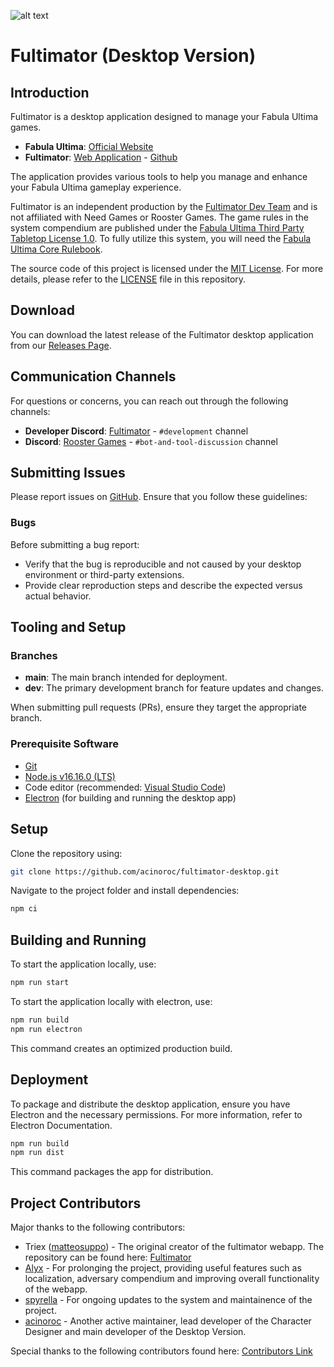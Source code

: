 ![alt text](https://github.com/fultimator/fultimator-desktop/blob/main/public/fultimatorlogo.webp)

# Fultimator (Desktop Version)

## Introduction

Fultimator is a desktop application designed to manage your Fabula Ultima games. 

- **Fabula Ultima**: [Official Website](https://www.needgames.it/fabula-ultima-en/)
- **Fultimator**: [Web Application](https://fabula-ultima-helper.web.app/) - [Github](https://github.com/fultimator/fultimator)

The application provides various tools to help you manage and enhance your Fabula Ultima gameplay experience.

Fultimator is an independent production by the [Fultimator Dev Team](https://github.com/fultimator) and is not affiliated with Need Games or Rooster Games. The game rules in the system compendium are published under the [Fabula Ultima Third Party Tabletop License 1.0](https://need.games/wp-content/uploads/2024/06/Fabula-Ultima-Third-Party-Tabletop-License-1.0.pdf). To fully utilize this system, you will need the [Fabula Ultima Core Rulebook](https://www.needgames.it/fabula-ultima-en/).

The source code of this project is licensed under the [MIT License](https://github.com/fultimator/fultimator-desktop/blob/main/LICENSE.md). For more details, please refer to the [LICENSE](https://github.com/fultimator/fultimator-desktop/blob/main/LICENSE.md) file in this repository.

## Download

You can download the latest release of the Fultimator desktop application from our [Releases Page](https://github.com/fultimator/fultimator-desktop/releases).


## Communication Channels

For questions or concerns, you can reach out through the following channels:

- **Developer Discord**: [Fultimator](https://discord.gg/9yYc6R93Cd) - `#development` channel 
- **Discord**: [Rooster Games](https://discord.gg/G9qGbn2) - `#bot-and-tool-discussion` channel

## Submitting Issues

Please report issues on [GitHub](https://github.com/fultimator/fultimator-desktop/issues). Ensure that you follow these guidelines:

### Bugs

Before submitting a bug report:

- Verify that the bug is reproducible and not caused by your desktop environment or third-party extensions.
- Provide clear reproduction steps and describe the expected versus actual behavior.

## Tooling and Setup

### Branches

- **main**: The main branch intended for deployment.
- **dev**: The primary development branch for feature updates and changes.

When submitting pull requests (PRs), ensure they target the appropriate branch.

### Prerequisite Software

- [Git](https://git-scm.com/)
- [Node.js v16.16.0 (LTS)](https://nodejs.org/en/blog/release/v16.16.0)
- Code editor (recommended: [Visual Studio Code](https://code.visualstudio.com/))
- [Electron](https://www.electronjs.org/) (for building and running the desktop app)

## Setup

Clone the repository using:

```bash
git clone https://github.com/acinoroc/fultimator-desktop.git
```

Navigate to the project folder and install dependencies:

```bash
npm ci
```
## Building and Running
To start the application locally, use:

```bash
npm run start
```

To start the application locally with electron, use:

```bash
npm run build
npm run electron
```
This command creates an optimized production build.

## Deployment
To package and distribute the desktop application, ensure you have Electron and the necessary permissions. For more information, refer to Electron Documentation.

```bash
npm run build
npm run dist
```
This command packages the app for distribution.

## Project Contributors

Major thanks to the following contributors:

- Triex ([matteosuppo](https://github.com/matteosuppo)) - The original creator of the fultimator webapp. The repository can be found here: [Fultimator](https://github.com/codeclysm/fultimator)
- [Alyx](https://github.com/greg-argulla) - For prolonging the project, providing useful features such as localization, adversary compendium and improving overall functionality of the webapp. 
- [spyrella](https://github.com/spyrella) - For ongoing updates to the system and maintainence of the project.
- [acinoroc](https://github.com/acinoroc) - Another active maintainer, lead developer of the Character Designer and main developer of the Desktop Version.

Special thanks to the following contributors found here: [Contributors Link](https://github.com/fultimator/fultimator-desktop/graphs/contributors)
